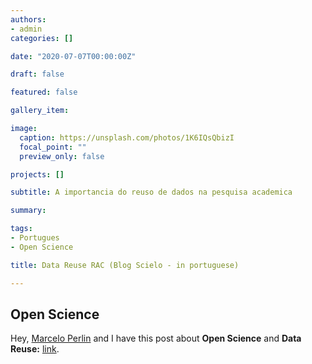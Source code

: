 ```yaml
---
authors:
- admin
categories: []

date: "2020-07-07T00:00:00Z"

draft: false

featured: false

gallery_item:

image:
  caption: https://unsplash.com/photos/1K6IQsQbizI
  focal_point: ""
  preview_only: false

projects: []

subtitle: A importancia do reuso de dados na pesquisa academica

summary: 

tags:
- Portugues
- Open Science

title: Data Reuse RAC (Blog Scielo - in portuguese)

---
```



## Open Science

Hey, [Marcelo Perlin](https://www.msperlin.com/blog/) and I have this post about **Open Science** and **Data Reuse:**
[link](https://humanas.blog.scielo.org/blog/2020/07/07/a-importancia-do-reuso-de-dados-na-pesquisa-academica/).





